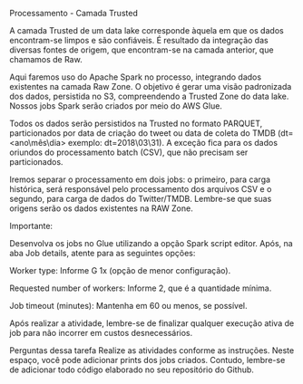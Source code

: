 Processamento -  Camada Trusted



A camada Trusted de um data lake corresponde àquela em que os dados encontram-se limpos e são confiáveis. É resultado da integração das diversas fontes de origem, que encontram-se na camada anterior, que chamamos de Raw.



Aqui faremos uso do Apache Spark no processo, integrando dados existentes na camada Raw Zone. O objetivo é gerar uma visão padronizada dos dados, persistida no S3,  compreendendo a Trusted Zone do data lake.  Nossos jobs Spark serão criados por meio do AWS Glue.



Todos os dados serão persistidos na Trusted no formato PARQUET, particionados por data de criação do tweet  ou data de coleta do TMDB (dt=<ano\mês\dia> exemplo: dt=2018\03\31). A exceção fica para os dados oriundos do processamento batch (CSV), que não precisam ser particionados.



Iremos separar o processamento em dois jobs: o primeiro, para carga histórica, será responsável pelo processamento dos arquivos CSV  e o segundo, para carga de dados do Twitter/TMDB. Lembre-se que suas origens serão os dados existentes na RAW Zone.




Importante:



Desenvolva os jobs no Glue utilizando a opção Spark script editor.  Após, na aba Job details, atente para as seguintes opções:



Worker type: Informe G 1x (opção de menor configuração).

Requested  number of workers: Informe 2, que é a quantidade mínima.

Job timeout (minutes): Mantenha em 60 ou menos, se possível.








Após realizar a atividade, lembre-se de finalizar qualquer execução ativa de job para não incorrer em custos desnecessários.

Perguntas dessa tarefa
Realize as atividades conforme as instruções. Neste espaço, você pode adicionar prints dos jobs criados. Contudo, lembre-se de adicionar todo código elaborado no seu repositório do Github.